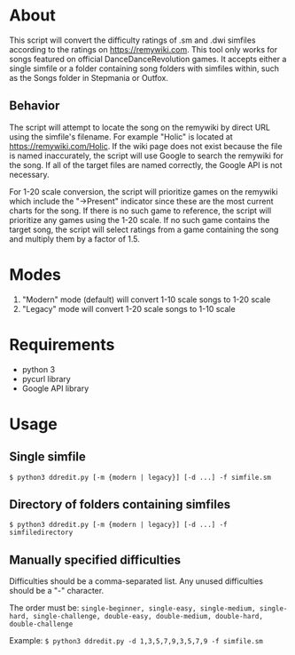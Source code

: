# About
This script will convert the difficulty ratings of .sm and .dwi simfiles according to the ratings on https://remywiki.com. 
This tool only works for songs featured on official DanceDanceRevolution games. It accepts either a single simfile or a folder containing song folders with simfiles within, such as the Songs folder in Stepmania or Outfox. 

## Behavior 
The script will attempt to locate the song on the remywiki by direct URL using the simfile's filename. For example "Holic" is located at https://remywiki.com/Holic. If the wiki page does not exist because the file is named inaccurately, the script will use Google to search the remywiki for the song. If all of the target files are named correctly, the Google API is not necessary. 

For 1-20 scale conversion, the script will prioritize games on the remywiki which include the "->Present" indicator since these are the most current charts for the song. If there is no such game to reference, the script will prioritize any games using the 1-20 scale. If no such game contains the target song, the script will select ratings from a game containing the song and multiply them by a factor of 1.5. 

# Modes
1. "Modern" mode (default) will convert 1-10 scale songs to 1-20 scale
2. "Legacy" mode will convert 1-20 scale songs to 1-10 scale

# Requirements
- python 3
- pycurl library
- Google API library

# Usage
## Single simfile
`$ python3 ddredit.py [-m {modern | legacy}] [-d ...] -f simfile.sm`

## Directory of folders containing simfiles
`$ python3 ddredit.py [-m {modern | legacy}] [-d ...] -f simfiledirectory`

## Manually specified difficulties
Difficulties should be a comma-separated list. Any unused difficulties should be a "-" character. 

The order must be:
`single-beginner, single-easy, single-medium, single-hard, single-challenge, double-easy, double-medium, double-hard, double-challenge`

Example:
`$ python3 ddredit.py -d 1,3,5,7,9,3,5,7,9 -f simfile.sm`
